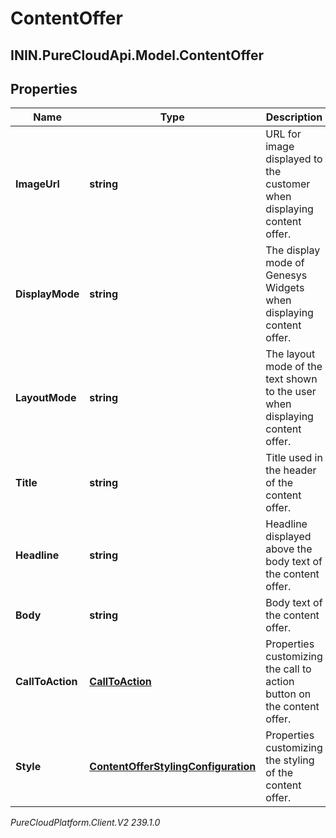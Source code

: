 # ContentOffer

## ININ.PureCloudApi.Model.ContentOffer

## Properties

|Name | Type | Description | Notes|
|------------ | ------------- | ------------- | -------------|
| **ImageUrl** | **string** | URL for image displayed to the customer when displaying content offer. | [optional] |
| **DisplayMode** | **string** | The display mode of Genesys Widgets when displaying content offer. | |
| **LayoutMode** | **string** | The layout mode of the text shown to the user when displaying content offer. | |
| **Title** | **string** | Title used in the header of the content offer. | [optional] |
| **Headline** | **string** | Headline displayed above the body text of the content offer. | [optional] |
| **Body** | **string** | Body text of the content offer. | [optional] |
| **CallToAction** | [**CallToAction**](CallToAction) | Properties customizing the call to action button on the content offer. | [optional] |
| **Style** | [**ContentOfferStylingConfiguration**](ContentOfferStylingConfiguration) | Properties customizing the styling of the content offer. | [optional] |



_PureCloudPlatform.Client.V2 239.1.0_
